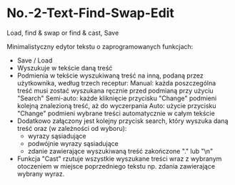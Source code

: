 # No.-2-Text-Find-Swap-Edit
Load, find & swap or find & cast, Save

Minimalistyczny edytor tekstu o zaprogramowanych funkcjach:
  - Save / Load
  - Wyszukuje w tekście daną treść
  - Podmienia w tekście wyszukiwaną treść na inną, podaną przez użytkownika, według trzech receptur:
      Manual: każda poszczególna treść musi zostać wyszukana ręcznie przed podmianą przy użyciu "Search"
      Semi-auto: każde kliknięcie przycisku "Change" podmieni kolejną znalezioną treść, aż do wyczerpania
      Auto: użycie przycisku "Change" podmieni wybrane treści automatycznie w całym tekście
  - Dodatkowo załączony jest kolejny przycisk search, który wyszuka daną treść oraz (w zależności od wyboru):
      - wyrazy sąsiadujące
      - podwójnie wyrazy sąsiadujące
      - zdanie zawierające wyszukiwaną treść zakończone "." lub "\n"
  - Funkcja "Cast" rzutuje wszystkie wyszukane treści wraz z wybranym otoczeniem w miejsce poprzedniego tekstu np. zdania zawierające wybrany wyraz.
